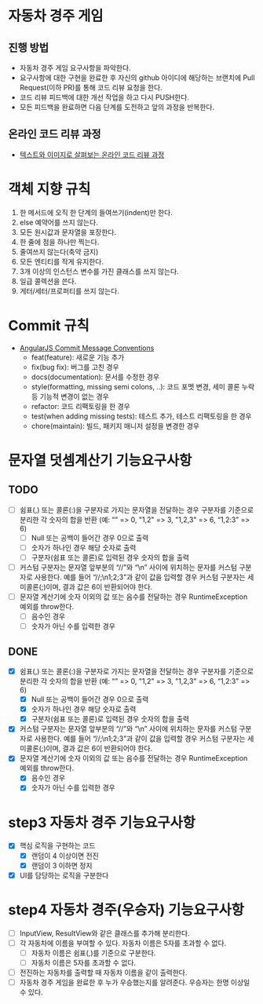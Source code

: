 # 자동차 경주 게임
## 진행 방법
* 자동차 경주 게임 요구사항을 파악한다.
* 요구사항에 대한 구현을 완료한 후 자신의 github 아이디에 해당하는 브랜치에 Pull Request(이하 PR)를 통해 코드 리뷰 요청을 한다.
* 코드 리뷰 피드백에 대한 개선 작업을 하고 다시 PUSH한다.
* 모든 피드백을 완료하면 다음 단계를 도전하고 앞의 과정을 반복한다.

## 온라인 코드 리뷰 과정
* [텍스트와 이미지로 살펴보는 온라인 코드 리뷰 과정](https://github.com/next-step/nextstep-docs/tree/master/codereview)

# 객체 지향 규칙
1. 한 메서드에 오직 한 단계의 들여쓰기(indent)만 한다.
2. else 예약어를 쓰지 않는다.
3. 모든 원시값과 문자열을 포장한다.
4. 한 줄에 점을 하나만 찍는다.
5. 줄여쓰지 않는다(축약 금지)
6. 모든 엔티티를 작게 유지한다.
7. 3개 이상의 인스턴스 변수를 가진 클래스를 쓰지 않는다.
8. 일급 콜렉션을 쓴다.
9. 게터/세터/프로퍼티를 쓰지 않는다.

# Commit 규칙
* [AngularJS Commit Message Conventions](https://edu.nextstep.camp/s/twbNYuxs/ls/4iPs94sh#:~:text=%EC%B0%B8%EA%B3%A0%EB%AC%B8%EC%84%9C%3A-,AngularJS%20Commit%20Message%20Conventions,-AngularJS%20Commit%20Message)
  * feat(feature): 새로운 기능 추가
  * fix(bug fix): 버그를 고친 경우
  * docs(documentation): 문서를 수정한 경우
  * style(formatting, missing semi colons, ..): 코드 포멧 변경, 세미 콜론 누락 등 기능적 변경이 없는 경우
  * refactor: 코드 리팩토링을 한 경우
  * test(when adding missing tests): 테스트 추가, 테스트 리팩토링을 한 경우
  * chore(maintain): 빌드, 패키지 매니저 설정을 변경한 경우


# 문자열 덧셈계산기 기능요구사항
## TODO
- [ ] 쉼표(,) 또는 콜론(:)을 구분자로 가지는 문자열을 전달하는 경우 구분자를 기준으로 분리한 각 숫자의 합을 반환 (예: “” => 0, "1,2" => 3, "1,2,3" => 6, “1,2:3” => 6)
  - [ ] Null 또는 공백이 들어간 경우 0으로 출력
  - [ ] 숫자가 하나인 경우 해당 숫자로 출력
  - [ ] 구분자(쉼표 또는 콜론)로 입력된 경우 숫자의 합을 출력
- [ ] 커스텀 구분자는 문자열 앞부분의 “//”와 “\n” 사이에 위치하는 문자를 커스텀 구분자로 사용한다. 예를 들어 “//;\n1;2;3”과 같이 값을 입력할 경우 커스텀 구분자는 세미콜론(;)이며, 결과 값은 6이 반환되어야 한다.
- [ ] 문자열 계산기에 숫자 이외의 값 또는 음수를 전달하는 경우 RuntimeException 예외를 throw한다.
  - [ ] 음수인 경우
  - [ ] 숫자가 아닌 수를 입력한 경우

## DONE
- [x] 쉼표(,) 또는 콜론(:)을 구분자로 가지는 문자열을 전달하는 경우 구분자를 기준으로 분리한 각 숫자의 합을 반환 (예: “” => 0, "1,2" => 3, "1,2,3" => 6, “1,2:3” => 6)
  - [x] Null 또는 공백이 들어간 경우 0으로 출력
  - [x] 숫자가 하나인 경우 해당 숫자로 출력
  - [x] 구분자(쉼표 또는 콜론)로 입력된 경우 숫자의 합을 출력
- [x] 커스텀 구분자는 문자열 앞부분의 “//”와 “\n” 사이에 위치하는 문자를 커스텀 구분자로 사용한다. 예를 들어 “//;\n1;2;3”과 같이 값을 입력할 경우 커스텀 구분자는 세미콜론(;)이며, 결과 값은 6이 반환되어야 한다.
- [x] 문자열 계산기에 숫자 이외의 값 또는 음수를 전달하는 경우 RuntimeException 예외를 throw한다.
  - [x] 음수인 경우
  - [x] 숫자가 아닌 수를 입력한 경우

# step3 자동차 경주 기능요구사항
- [x] 핵심 로직을 구현하는 코드 
  - [x] 랜덤이 4 이상이면 전진
  - [x] 랜덤이 3 이하면 정지
- [x] UI를 담당하는 로직을 구분한다

# step4 자동차 경주(우승자) 기능요구사항
- [ ] InputView, ResultView와 같은 클래스를 추가해 분리한다.
- [ ] 각 자동차에 이름을 부여할 수 있다. 자동차 이름은 5자를 초과할 수 없다.
  - [ ] 자동차 이름은 쉼표(,)를 기준으로 구분한다.
  - [ ] 자동차 이름은 5자를 초과할 수 없다.
- [ ] 전진하는 자동차를 출력할 때 자동차 이름을 같이 출력한다.
- [ ] 자동차 경주 게임을 완료한 후 누가 우승했는지를 알려준다. 우승자는 한명 이상일 수 있다.
